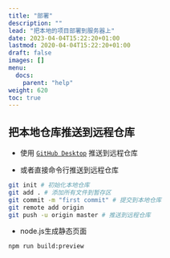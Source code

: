```yaml
---
title: "部署"
description: ""
lead: "把本地的项目部署到服务器上"
date: 2023-04-04T15:22:20+01:00
lastmod: 2020-04-04T15:22:20+01:00
draft: false
images: []
menu: 
  docs:
    parent: "help"
weight: 620
toc: true
---
```


## 把本地仓库推送到远程仓库

- 使用 [`GitHub Desktop`](https://desktop.github.com/) 推送到远程仓库

- 或者直接命令行推送到远程仓库

```bash
git init # 初始化本地仓库
git add . # 添加所有文件到暂存区
git commit -m "first commit" # 提交到本地仓库
git remote add origin
git push -u origin master # 推送到远程仓库
```
- node.js生成静态页面

```bash
npm run build:preview
```
